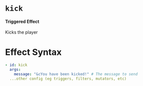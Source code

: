 # `kick`
#### Triggered Effect

Kicks the player

# Effect Syntax
```yaml
- id: kick
  args:
    message: "&cYou have been kicked!" # The message to send
  ...other config (eg triggers, filters, mutators, etc)
```